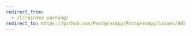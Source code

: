 ```yaml
---
redirect_from:
  - /l/reindex_warning/
redirect_to: https://github.com/PostgresApp/PostgresApp/issues/665
---
```



